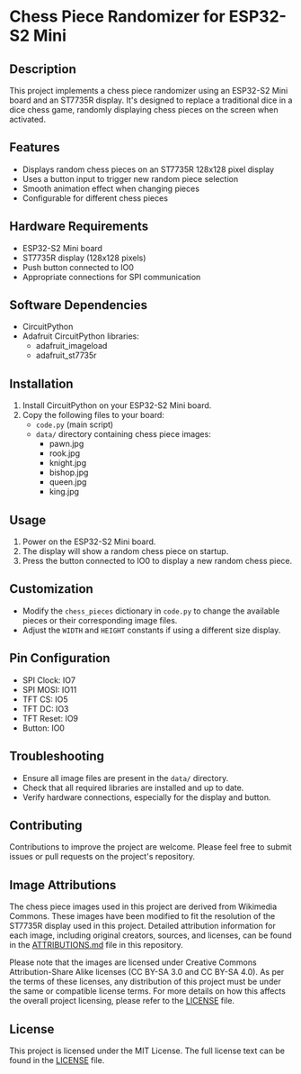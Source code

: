 # Chess Piece Randomizer for ESP32-S2 Mini

## Description

This project implements a chess piece randomizer using an ESP32-S2 Mini board and an ST7735R display. It's designed to replace a traditional dice in a dice chess game, randomly displaying chess pieces on the screen when activated.

## Features

- Displays random chess pieces on an ST7735R 128x128 pixel display
- Uses a button input to trigger new random piece selection
- Smooth animation effect when changing pieces
- Configurable for different chess pieces

## Hardware Requirements

- ESP32-S2 Mini board
- ST7735R display (128x128 pixels)
- Push button connected to IO0
- Appropriate connections for SPI communication

## Software Dependencies

- CircuitPython
- Adafruit CircuitPython libraries:
  - adafruit_imageload
  - adafruit_st7735r

## Installation

1. Install CircuitPython on your ESP32-S2 Mini board.
2. Copy the following files to your board:
   - `code.py` (main script)
   - `data/` directory containing chess piece images:
     - pawn.jpg
     - rook.jpg
     - knight.jpg
     - bishop.jpg
     - queen.jpg
     - king.jpg

## Usage

1. Power on the ESP32-S2 Mini board.
2. The display will show a random chess piece on startup.
3. Press the button connected to IO0 to display a new random chess piece.

## Customization

- Modify the `chess_pieces` dictionary in `code.py` to change the available pieces or their corresponding image files.
- Adjust the `WIDTH` and `HEIGHT` constants if using a different size display.

## Pin Configuration

- SPI Clock: IO7
- SPI MOSI: IO11
- TFT CS: IO5
- TFT DC: IO3
- TFT Reset: IO9
- Button: IO0

## Troubleshooting

- Ensure all image files are present in the `data/` directory.
- Check that all required libraries are installed and up to date.
- Verify hardware connections, especially for the display and button.

## Contributing

Contributions to improve the project are welcome. Please feel free to submit issues or pull requests on the project's repository.

## Image Attributions

The chess piece images used in this project are derived from Wikimedia Commons. These images have been modified to fit the resolution of the ST7735R display used in this project. Detailed attribution information for each image, including original creators, sources, and licenses, can be found in the [ATTRIBUTIONS.md](./ATTRIBUTIONS.md) file in this repository.

Please note that the images are licensed under Creative Commons Attribution-Share Alike licenses (CC BY-SA 3.0 and CC BY-SA 4.0). As per the terms of these licenses, any distribution of this project must be under the same or compatible license terms. For more details on how this affects the overall project licensing, please refer to the [LICENSE](./LICENSE) file.

## License

This project is licensed under the MIT License. The full license text can be found in the [LICENSE](./LICENSE) file.

